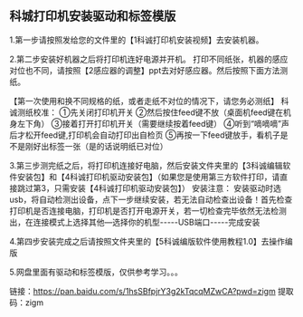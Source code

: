 ## 科城打印机安装驱动和标签模版

1.第一步请按照发给您的文件里的【1科诚打印机安装视频】去安装机器。

2.第二步安装好机器之后将打印机连好电源并开机。
打印不同纸张，机器的感应对位也不同，请按照【2感应器的调整】ppt去对好感应器。然后按照下面方法测纸。


【第一次使用和换不同规格的纸，或者走纸不对位的情况下，请您务必测纸】
科诚测纸校准：
①先关闭打印机开关
②然后按住feed键不放（桌面机feed键在机身左下角）
③接着打开打印机开关（需要继续按着feed键）
④听到“嘀嘀嘀”声后才松开feed键,打印机会自动打印出自检页
⑤再按一下feed键放手，看机子是不是刚好出标签一张（是的话说明纸已对位）


3.第三步测完纸之后，将打印机连接好电脑，然后安装文件夹里的【3科诚编辑软件安装包】和【4科诚打印机驱动安装包】（如果您是使用第三方软件打印，请直接跳过第3，只需安装【4科诚打印机驱动安装包】）
安装注意：
安装驱动时选usb，将自动检测出设备，点下一步继续安装，若无法自动检查出设备！首先检查打印机是否连接电脑，打印机是否打开电源开关，若一切检查完毕依然无法检测出，在连接模式上选择其他—选择你的机型-----USB端口-----完成安装



4.第四步安装完成之后请按照文件夹里的【5科诚编版软件使用教程1.0】去操作编版



5.网盘里面有驱动和标签模版，仅供参考学习。。。

链接：https://pan.baidu.com/s/1hsSBfpjrY3g2kTqcqMZwCA?pwd=zigm 
提取码：zigm
